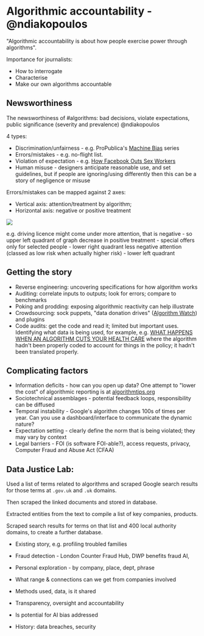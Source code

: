 # Algorithmic accountability - @ndiakopoulos

"Algorithmic accountability is about how people exercise power through algorithms".

Importance for journalists:

* How to interrogate
* Characterise
* Make our own algorithms accountable

## Newsworthiness

The newsworthiness of #algorithms: bad decisions, violate expectations, public significance (severity and prevalence)
@ndiakopoulos

4 types:
* Discrimination/unfairness - e.g. ProPublica's [Machine Bias](https://www.propublica.org/article/machine-bias-risk-assessments-in-criminal-sentencing) series
* Errors/mistakes - e.g. no-flight list.
* Violation of expectation  - e.g. [How Facebook Outs Sex Workers](https://gizmodo.com/how-facebook-outs-sex-workers-1818861596)
* Human misuse - designers anticipate reasonable use, and set guidelines, but if people are ignoring/using differently then this can be a story of negligence or misuse

Errors/mistakes can be mapped against 2 axes:

* Vertical axis: attention/treatment by algorithm;
* Horizontal axis: negative or positive treatment

![](/algorithmsmatrix.png)

e.g. driving licence might come under more attention, that is negative - so upper left quadrant of graph
decrease in positive treatment - special offers only for selected people - lower right quadrant
less negative attention (classed as low risk when actually higher risk) - lower left quadrant

## Getting the story

* Reverse engineering: uncovering specifications for how algorithm works
* Auditing: correlate inputs to outputs; look for errors; compare to benchmarks
* Poking and prodding: exposing algorithmic reactivity can help illustrate
* Crowdsourcing: sock puppets, "data donation drives" ([Algorithm Watch](https://algorithmwatch.org/en/)) and plugins
* Code audits: get the code and read it; limited but important uses. Identifying what data is being used, for example, e.g. [WHAT HAPPENS WHEN AN ALGORITHM CUTS YOUR HEALTH CARE](https://www.theverge.com/2018/3/21/17144260/healthcare-medicaid-algorithm-arkansas-cerebral-palsy) where the algorithm hadn't been properly coded to account for things in the policy; it hadn't been translated properly.


## Complicating factors

* Information deficits - how can you open up data? One attempt to "lower the cost" of algorithmic reporting is at [algorithmtips.org](http://algorithmtips.org/)
* Sociotechnical assemblages - potential feedback loops, responsibility can be diffused
* Temporal instability - Google's algorithm changes 100s of times per year. Can you use a dashboard/interface to communicate the dynamic nature?
* Expectation setting - clearly define the norm that is being violated; they may vary by context
* Legal barriers - FOI (is software FOI-able?), access requests, privacy, Computer Fraud and Abuse Act (CFAA)



## Data Justice Lab:

Used a list of terms related to algorithms and scraped Google search results for those terms at `.gov.uk` and `.uk` domains.

Then scraped the linked documents and stored in database.

Extracted entities from the text to compile a list of key companies, products.

Scraped search results for terms on that list and 400 local authority domains, to create a further database.

* Existing story, e.g. profiling troubled families
* Fraud detection - London Counter Fraud Hub, DWP benefits fraud AI,
* Personal exploration - by company, place, dept, phrase

* What range & connections can we get from companies involved
* Methods used, data, is it shared
* Transparency, oversight and accountability
* Is potential for AI bias addressed
* History: data breaches, security
